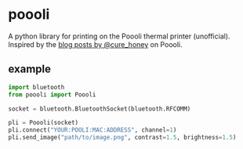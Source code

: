 # poooli

A python library for printing on the Poooli thermal printer (unofficial).
Inspired by the [blog posts by @cure_honey](https://qiita.com/cure_honey/items/dff6ac380de15aee31bf) on Poooli.

## example

```python
import bluetooth
from poooli import Poooli

socket = bluetooth.BluetoothSocket(bluetooth.RFCOMM)

pli = Poooli(socket)
pli.connect("YOUR:POOLI:MAC:ADDRESS", channel=1)
pli.send_image("path/to/image.png", contrast=1.5, brightness=1.5)
```